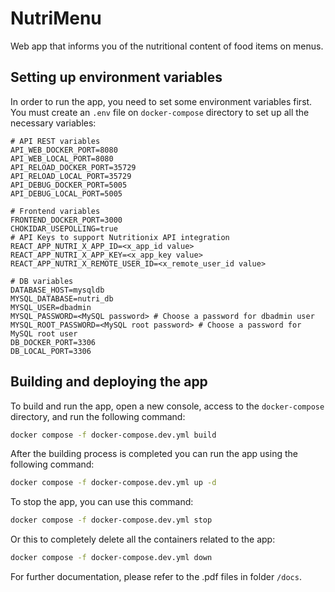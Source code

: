 # NutriMenu
Web app that informs you of the nutritional content of food items on menus.

## Setting up environment variables
In order to run the app, you need to set some environment variables first. You must create an `.env` file on `docker-compose` directory to set up all the necessary variables:

```shell
# API REST variables
API_WEB_DOCKER_PORT=8080
API_WEB_LOCAL_PORT=8080
API_RELOAD_DOCKER_PORT=35729
API_RELOAD_LOCAL_PORT=35729
API_DEBUG_DOCKER_PORT=5005
API_DEBUG_LOCAL_PORT=5005

# Frontend variables
FRONTEND_DOCKER_PORT=3000
CHOKIDAR_USEPOLLING=true
# API Keys to support Nutritionix API integration
REACT_APP_NUTRI_X_APP_ID=<x_app_id value>
REACT_APP_NUTRI_X_APP_KEY=<x_app_key value>
REACT_APP_NUTRI_X_REMOTE_USER_ID=<x_remote_user_id value>

# DB variables
DATABASE_HOST=mysqldb
MYSQL_DATABASE=nutri_db
MYSQL_USER=dbadmin
MYSQL_PASSWORD=<MySQL password> # Choose a password for dbadmin user
MYSQL_ROOT_PASSWORD=<MySQL root password> # Choose a password for MySQL root user
DB_DOCKER_PORT=3306
DB_LOCAL_PORT=3306
```
## Building and deploying the app
To build and run the app, open a new console, access to the `docker-compose` directory, and run the following command:

```bash
docker compose -f docker-compose.dev.yml build
```

After the building process is completed you can run the app using the following command:

```bash
docker compose -f docker-compose.dev.yml up -d
```

To stop the app, you can use this command:

```bash
docker compose -f docker-compose.dev.yml stop
```

Or this to completely delete all the containers related to the app:

```bash
docker compose -f docker-compose.dev.yml down
```

For further documentation, please refer to the .pdf files in folder `/docs`.
